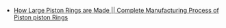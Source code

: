 - [How Large Piston Rings are Made || Complete Manufacturing Process of Piston piston Rings](https://youtu.be/XBnc8kiLBnQ)
